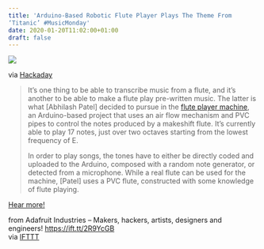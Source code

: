 ```yaml
---
title: 'Arduino-Based Robotic Flute Player Plays The Theme From
‘Titanic’ #MusicMonday'
date: 2020-01-20T11:02:00+01:00
draft: false
---
```


![](https://cdn-blog.adafruit.com/uploads/2020/01/Screen-Shot-2019-12-25-at-4.56.59-PM-Cropped-1-600x338.png)

via [Hackaday](https://hackaday.com/2020/01/11/an-arduino-based-flute-playing-machine/)

> It’s one thing to be able to transcribe music from a flute, and it’s another to be able to make a flute play pre-written music. The latter is what \[Abhilash Patel\] decided to pursue in the [flute player machine](https://www.instructables.com/id/Arduino-Based-Flute-Player-Machine/), an Arduino-based project that uses an air flow mechanism and PVC pipes to control the notes produced by a makeshift flute. It’s currently able to play 17 notes, just over two octaves starting from the lowest frequency of E.
> 
> In order to play songs, the tones have to either be directly coded and uploaded to the Arduino, composed with a random note generator, or detected from a microphone. While a real flute can be used for the machine, \[Patel\] uses a PVC flute, constructed with some knowledge of flute playing.

[Hear more!](https://hackaday.com/2020/01/11/an-arduino-based-flute-playing-machine/)

  
  
from Adafruit Industries – Makers, hackers, artists, designers and engineers! https://ift.tt/2R9YcGB  
via [IFTTT](https://ifttt.com/?ref=da&site=blogger)